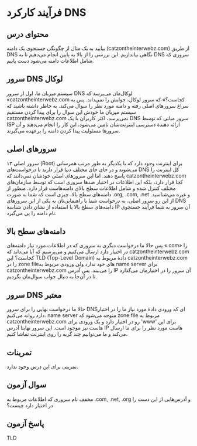 # فرآیند کارکرد DNS

## محتوای درس

بیایید به یک مثال از چگونگی جستجوی یک دامنه (catzontheinterwebz.com) از طریق DNS
نگاهی بیاندازیم. این بررسی را از بالا به پایین انجام می‌دهیم تا به DNS سروری که
شامل اطلاعات دامنه می‌شود دست یابیم.

## سرور DNS لوکال

سیستم میزبان ما‌، اول از سرور DNS لوکال‌مان می‌پرسد که «catzontheinterwebz.com
کجاست؟» که سرور لوکال‌، جوابش را نمی‌داند. پس به سراغ سرورهای اصلی رفته و دامنه
مورد نظر را سوال می‌کند. به خاطر داشته باشید که سیستم میزبان ما خودش این سوال را
برای پیدا کردن مستقیم catzontheinterwebz.com نمی‌پرسد، اکثر کاربران با یک DNS
سرور میانی که توسط ISP ارائه دهندهٔ دسترسی اینترنت‌شان تامین می‌شود‌، این کار را
انجام می‌دهند و آن سرور‌ها مسئولیت پیدا کردن دامنه را برعهده می‌گیرند.

## سرور‌های اصلی

۱۳ سرور اصلی (Root) برای اینترنت وجود دارد که با یکدیگر به طور مرتب همرسانی
می‌شوند و در جای جای مختلف دنیا قرار دارند تا درخواست‌های DNS کل اینترنت را پاسخ
دهند. اما این سرور‌های اصلی خودشان نمی‌دانند که catzontheinterwebz.com کجا قرار
دارد‌، بلکه این اطلاعات در اختیار صد‌ها سروری است که توسط سازمان‌های مختلف کنترل
شده و شامل اطلاعات سطح بالای دامنه‌هاست قرار دارد. منظور از دامنه‌های سطح بالا‌،
چیزی است که شما به صورت ‎.org, .com, .net و غیره می‌شناسید. از این رو سرور اصلی‌،
به درخواست شما با راهنمایی‌تان به یکی از این سرور‌های DNS دامنه‌های سطح بالا با
استفاده از نشان دادن شناسهٔ IP آن سرور به شما فرآیند جستجوی نام دامنه را پی می‌گیرد. 

## دامنه‌های سطح بالا

پس حالا ما درخواست دیگری به سروری که در اطلاعات مورد نیاز دامنه‌های «‎.com» را در
اختیار دارد ارسال می‌کنیم و می‌پرسیم که آیا می‌داند که catzontheinterwebz.com
کجاست؟ این TLD (Top-Level Domain)‎ دادهٔ مربوط به catzontheinterwebz.com را در
zone file‌های خود ندارد ولی ورودی مربوط به name server برای
catzontheinterwebz.com را می‌بیند. پس آدرس IP آن سرور را در اختیارمان می‌گذارد تا
در آن‌جا به دنبال جواب سوال‌مان بگردیم.

## سرور DNS معتبر

حالا ما درخواست نهایی را برای سرور DNS‌ای که ورودی دادهٔ مورد نیاز ما را در اختیار
دارد روانه می‌کنیم. name server متوجه می‌شود که zone file مربوط به
catzontheinterwebz.com رو در اختیار دارد و یک ورودی برای 'www' برای این هاست نیز
موجود است. این سرور نهایتا آدرس IP هاست مورد نظر را برای ما ارسال می‌کند و ما
می‌توانیم چند گربه را روی اینترنت تماشا کنیم.

## تمرینات

تمرینی برای این درس وجود ندارد.

## سوال آزمون

مخفف نام سروری که اطلاعات مربوط به ‎.com, .net, .org و آدرس‌هایی از این دست را در اختیار دارد چیست؟

## پاسخ آزمون

TLD
